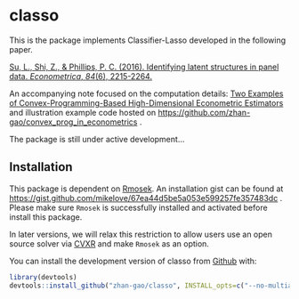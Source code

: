 # classo

<!-- badges: start -->
<!-- badges: end -->

This is the package implements Classifier-Lasso developed in the following paper.

[Su, L., Shi, Z., & Phillips, P. C. (2016). Identifying latent structures in panel data. *Econometrica*, *84*(6), 2215-2264.](https://onlinelibrary.wiley.com/doi/abs/10.3982/ECTA12560)

An accompanying note focused on the computation details: [Two Examples of Convex-Programming-Based High-Dimensional Econometric Estimators](https://arxiv.org/abs/1806.10423) and illustration example code hosted on https://github.com/zhan-gao/convex_prog_in_econometrics .



The package is still under active development...

## Installation

This package is dependent on [Rmosek](https://cran.r-project.org/web/packages/Rmosek/index.html). An installation gist can be found at https://gist.github.com/mikelove/67ea44d5be5a053e599257fe357483dc . Please make sure `Rmosek` is successfully installed and activated before install this package.

In later versions, we will relax this restriction to allow users use an open source solver via [CVXR](https://github.com/anqif/CVXR) and make `Rmosek` as an option.

You can install the development version of classo from [Github](https://CRAN.R-project.org) with:

``` r
library(devtools)
devtools::install_github("zhan-gao/classo", INSTALL_opts=c("--no-multiarch"))
```

